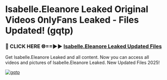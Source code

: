 # Isabelle.Eleanore Leaked Original Videos 0nlyFans Leaked - Files Updated! (gqtp)

<h3>🔴 CLICK HERE 🌐==►► <a href="https://tinyurl.com/ehrbuxhb" rel="nofollow">Isabelle.Eleanore Leaked Updated Files</a></h3>

Get Isabelle.Eleanore Leaked and all content. Now you can access all videos and pictures of Isabelle.Eleanore Leaked. New Updated Files 2025!

[![gqtp](https://i.imgur.com/lVYEuWS.gif)](https://tinyurl.com/ehrbuxhb)
